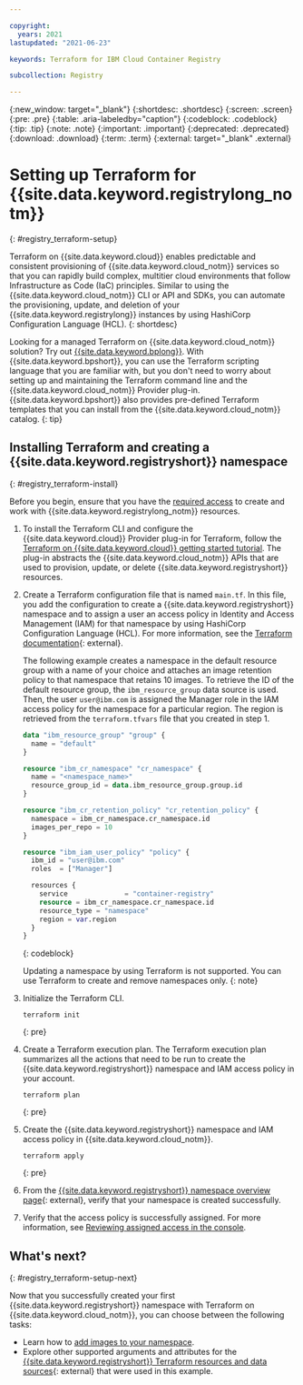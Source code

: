 ```yaml
---

copyright:
  years: 2021
lastupdated: "2021-06-23"

keywords: Terraform for IBM Cloud Container Registry

subcollection: Registry

---
```


{:new_window: target="_blank"}
{:shortdesc: .shortdesc}
{:screen: .screen}
{:pre: .pre}
{:table: .aria-labeledby="caption"}
{:codeblock: .codeblock}
{:tip: .tip}
{:note: .note}
{:important: .important}
{:deprecated: .deprecated}
{:download: .download}
{:term: .term}
{:external: target="_blank" .external}

# Setting up Terraform for {{site.data.keyword.registrylong_notm}}
{: #registry_terraform-setup}

Terraform on {{site.data.keyword.cloud}} enables predictable and consistent provisioning of {{site.data.keyword.cloud_notm}} services so that you can rapidly build complex, multitier cloud environments that follow Infrastructure as Code (IaC) principles. Similar to using the {{site.data.keyword.cloud_notm}} CLI or API and SDKs, you can automate the provisioning, update, and deletion of your {{site.data.keyword.registrylong}} instances by using HashiCorp Configuration Language (HCL).
{: shortdesc}

Looking for a managed Terraform on {{site.data.keyword.cloud_notm}} solution? Try out [{{site.data.keyword.bplong}}](/docs/schematics?topic=schematics-getting-started). With {{site.data.keyword.bpshort}}, you can use the Terraform scripting language that you are familiar with, but you don't need to worry about setting up and maintaining the Terraform command line and the {{site.data.keyword.cloud_notm}} Provider plug-in. {{site.data.keyword.bpshort}} also provides pre-defined Terraform templates that you can install from the {{site.data.keyword.cloud_notm}} catalog.
{: tip}

## Installing Terraform and creating a {{site.data.keyword.registryshort}} namespace
{: #registry_terraform-install}

Before you begin, ensure that you have the [required access](/docs/Registry?topic=Registry-iam) to create and work with {{site.data.keyword.registrylong_notm}} resources.

1. To install the Terraform CLI and configure the {{site.data.keyword.cloud}} Provider plug-in for Terraform, follow the [Terraform on {{site.data.keyword.cloud}} getting started tutorial](/docs/ibm-cloud-provider-for-terraform?topic=ibm-cloud-provider-for-terraform-getting-started). The plug-in abstracts the {{site.data.keyword.cloud_notm}} APIs that are used to provision, update, or delete {{site.data.keyword.registryshort}} resources.

2. Create a Terraform configuration file that is named `main.tf`. In this file, you add the configuration to create a {{site.data.keyword.registryshort}} namespace and to assign a user an access policy in Identity and Access Management (IAM) for that namespace by using HashiCorp Configuration Language (HCL). For more information, see the [Terraform documentation](https://www.terraform.io/docs/language/index.html){: external}.

   The following example creates a namespace in the default resource group with a name of your choice and attaches an image retention policy to that namespace that retains 10 images. To retrieve the ID of the default resource group, the `ibm_resource_group` data source is used. Then, the user `user@ibm.com` is assigned the Manager role in the IAM access policy for the namespace for a particular region. The region is retrieved from the `terraform.tfvars` file that you created in step 1.

   ```terraform
   data "ibm_resource_group" "group" {
     name = "default"
   }
   
   resource "ibm_cr_namespace" "cr_namespace" {
     name = "<namespace_name>"
     resource_group_id = data.ibm_resource_group.group.id
   }
   
   resource "ibm_cr_retention_policy" "cr_retention_policy" {
     namespace = ibm_cr_namespace.cr_namespace.id
     images_per_repo = 10
   }
   
   resource "ibm_iam_user_policy" "policy" {
     ibm_id = "user@ibm.com"
     roles  = ["Manager"]

     resources {
       service              = "container-registry"
       resource = ibm_cr_namespace.cr_namespace.id
       resource_type = "namespace"
       region = var.region
     }
   }
   ```
   {: codeblock}

   Updating a namespace by using Terraform is not supported. You can use Terraform to create and remove namespaces only.
   {: note}

3. Initialize the Terraform CLI.

   ```
   terraform init
   ```
   {: pre}

4. Create a Terraform execution plan. The Terraform execution plan summarizes all the actions that need to be run to create the {{site.data.keyword.registryshort}} namespace and IAM access policy in your account.

   ```
   terraform plan
   ```
   {: pre}

5. Create the {{site.data.keyword.registryshort}} namespace and IAM access policy in {{site.data.keyword.cloud_notm}}.

   ```
   terraform apply
   ```
   {: pre}

6. From the [{{site.data.keyword.registryshort}} namespace overview page](https://cloud.ibm.com/registry/namespaces){: external}, verify that your namespace is created successfully.

7. Verify that the access policy is successfully assigned. For more information, see [Reviewing assigned access in the console](/docs/account?topic=account-assign-access-resources#review-your-access-console).

## What's next?
{: #registry_terraform-setup-next}

Now that you successfully created your first {{site.data.keyword.registryshort}} namespace with Terraform on {{site.data.keyword.cloud_notm}}, you can choose between the following tasks:

- Learn how to [add images to your namespace](/docs/Registry?topic=Registry-registry_images_). 
- Explore other supported arguments and attributes for the [{{site.data.keyword.registryshort}} Terraform resources and data sources](https://registry.terraform.io/providers/IBM-Cloud/ibm/latest/docs/resources/cr_namespace){: external} that were used in this example.
